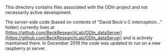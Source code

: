 This directory contains files associated with the ODIn project and not necessarily active development.

The _server-side_ code (based on contents of "David Beck's C interception..." folder) currently lives at [https://github.com/BeckResearchLab/ODIn_dataServer](https://github.com/BeckResearchLab/ODIn_dataServer) and is actively maintained there. In December 2019 the code was updated to run on a new raspberry pi server.
